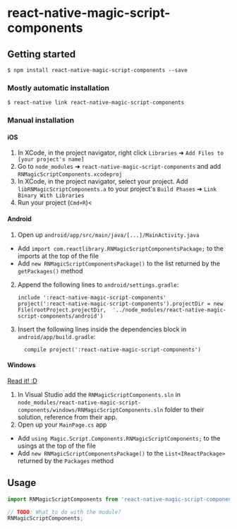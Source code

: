 
# react-native-magic-script-components

## Getting started

`$ npm install react-native-magic-script-components --save`

### Mostly automatic installation

`$ react-native link react-native-magic-script-components`

### Manual installation


#### iOS

1. In XCode, in the project navigator, right click `Libraries` ➜ `Add Files to [your project's name]`
2. Go to `node_modules` ➜ `react-native-magic-script-components` and add `RNMagicScriptComponents.xcodeproj`
3. In XCode, in the project navigator, select your project. Add `libRNMagicScriptComponents.a` to your project's `Build Phases` ➜ `Link Binary With Libraries`
4. Run your project (`Cmd+R`)<

#### Android

1. Open up `android/app/src/main/java/[...]/MainActivity.java`
  - Add `import com.reactlibrary.RNMagicScriptComponentsPackage;` to the imports at the top of the file
  - Add `new RNMagicScriptComponentsPackage()` to the list returned by the `getPackages()` method
2. Append the following lines to `android/settings.gradle`:
  	```
  	include ':react-native-magic-script-components'
  	project(':react-native-magic-script-components').projectDir = new File(rootProject.projectDir, 	'../node_modules/react-native-magic-script-components/android')
  	```
3. Insert the following lines inside the dependencies block in `android/app/build.gradle`:
  	```
      compile project(':react-native-magic-script-components')
  	```

#### Windows
[Read it! :D](https://github.com/ReactWindows/react-native)

1. In Visual Studio add the `RNMagicScriptComponents.sln` in `node_modules/react-native-magic-script-components/windows/RNMagicScriptComponents.sln` folder to their solution, reference from their app.
2. Open up your `MainPage.cs` app
  - Add `using Magic.Script.Components.RNMagicScriptComponents;` to the usings at the top of the file
  - Add `new RNMagicScriptComponentsPackage()` to the `List<IReactPackage>` returned by the `Packages` method


## Usage
```javascript
import RNMagicScriptComponents from 'react-native-magic-script-components';

// TODO: What to do with the module?
RNMagicScriptComponents;
```
  